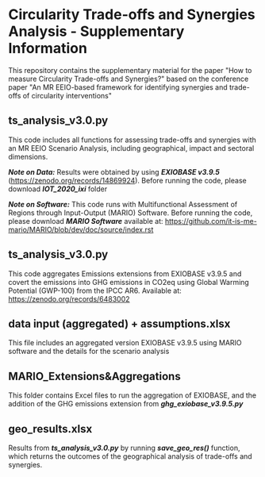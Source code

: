 # Circularity Trade-offs and Synergies Analysis - Supplementary Information
This repository contains the supplementary material for the paper "How to measure Circularity Trade-offs and Synergies?" based on the conference paper "An MR EEIO-based framework for identifying synergies and trade-offs of circularity interventions"

## ts_analysis_v3.0.py
This code includes all functions for assessing trade-offs and synergies with an MR EEIO Scenario Analysis, including geographical, impact and sectoral dimensions.

***Note on Data:*** Results were obtained by using ***EXIOBASE v3.9.5*** (https://zenodo.org/records/14869924). Before running the code, please download 
***IOT_2020_ixi*** folder 

***Note on Software:*** This code runs with Multifunctional Assessment of Regions through Input-Output (MARIO) Software. Before running the code, please download 
***MARIO Software*** available at: https://github.com/it-is-me-mario/MARIO/blob/dev/doc/source/index.rst

## ts_analysis_v3.0.py
This code aggregates Emissions extensions from EXIOBASE v3.9.5 and covert the emissions into GHG emissions in CO2eq using Global Warming Potential (GWP-100) from the IPCC AR6. Available at: https://zenodo.org/records/6483002

## data input (aggregated) + assumptions.xlsx
This file includes an aggregated version EXIOBASE v3.9.5 using MARIO software and the details for the scenario analysis

## MARIO_Extensions&Aggregations
This folder contains Excel files to run the aggregation of EXIOBASE, and the addition of the GHG emissions extension from ***ghg_exiobase_v3.9.5.py***

## geo_results.xlsx
Results from ***ts_analysis_v3.0.py*** by running ***save_geo_res()*** function, which returns the outcomes of the geographical analysis of trade-offs and synergies.
